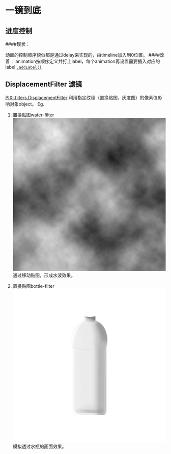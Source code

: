 # 一镜到底
## 进度控制

####现状：

动画的控制顺序貌似都是通过delay来实现的，由timeline加入到0位置。
####改善：
animation按顺序定义并打上label，每个animation再设置需要插入对应的label
[`.addLabel()`](https://greensock.com/docs/TimelineMax/addLabel()) 

## DisplacementFilter 滤镜
[PIXI.filters.DisplacementFilter](http://pixijs.download/dev/docs/PIXI.filters.DisplacementFilter.html)
利用指定纹理（置换贴图、灰度图）的像素值影响对象object。
Eg.
  1. 置换贴图water-filter
     ![water-filter](./water-filter.png)
     通过移动贴图，形成水波效果。

  2. 置换贴图bottle-filter
     ![bottle-filte](./bottle-filter.png)
     模拟透过水瓶的画面效果。